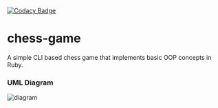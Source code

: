 [![Codacy Badge](https://app.codacy.com/project/badge/Grade/c579a2985639440894940f8dc5fee1d0)](https://www.codacy.com/gh/AyaAhmed01/chess-game/dashboard?utm_source=github.com&amp;utm_medium=referral&amp;utm_content=AyaAhmed01/chess-game&amp;utm_campaign=Badge_Grade)
# chess-game
A simple CLI based chess game that implements basic OOP concepts in Ruby. 

### UML Diagram
![diagram](https://assets.aaonline.io/fullstack/ruby/assets/Chess_Diagram.png)

